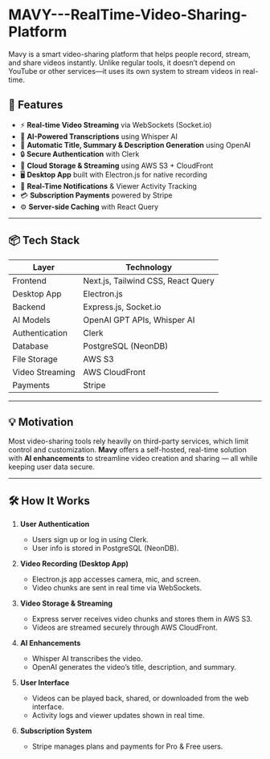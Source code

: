 # MAVY---RealTime-Video-Sharing-Platform
Mavy is a smart video-sharing platform that helps people record, stream, and share videos instantly. Unlike regular tools, it doesn’t depend on YouTube or other services—it uses its own system to stream videos in real-time.

## 🚀 Features

- ⚡ **Real-time Video Streaming** via WebSockets (Socket.io)
- 🧠 **AI-Powered Transcriptions** using Whisper AI
- 📝 **Automatic Title, Summary & Description Generation** using OpenAI
- 🔒 **Secure Authentication** with Clerk
- 💾 **Cloud Storage & Streaming** using AWS S3 + CloudFront
- 🖥️ **Desktop App** built with Electron.js for native recording
- 🔔 **Real-Time Notifications** & Viewer Activity Tracking
- 💳 **Subscription Payments** powered by Stripe
- ⚙️ **Server-side Caching** with React Query

---

## 📦 Tech Stack

| Layer          | Technology |
|----------------|------------|
| Frontend       | Next.js, Tailwind CSS, React Query |
| Desktop App    | Electron.js |
| Backend        | Express.js, Socket.io |
| AI Models      | OpenAI GPT APIs, Whisper AI |
| Authentication | Clerk |
| Database       | PostgreSQL (NeonDB) |
| File Storage   | AWS S3 |
| Video Streaming| AWS CloudFront |
| Payments       | Stripe |

---

## 💡 Motivation

Most video-sharing tools rely heavily on third-party services, which limit control and customization. **Mavy** offers a self-hosted, real-time solution with **AI enhancements** to streamline video creation and sharing — all while keeping user data secure.

---

## 🛠️ How It Works

1. **User Authentication**
   - Users sign up or log in using Clerk.
   - User info is stored in PostgreSQL (NeonDB).

2. **Video Recording (Desktop App)**
   - Electron.js app accesses camera, mic, and screen.
   - Video chunks are sent in real time via WebSockets.

3. **Video Storage & Streaming**
   - Express server receives video chunks and stores them in AWS S3.
   - Videos are streamed securely through AWS CloudFront.

4. **AI Enhancements**
   - Whisper AI transcribes the video.
   - OpenAI generates the video’s title, description, and summary.

5. **User Interface**
   - Videos can be played back, shared, or downloaded from the web interface.
   - Activity logs and viewer updates shown in real time.

6. **Subscription System**
   - Stripe manages plans and payments for Pro & Free users.
